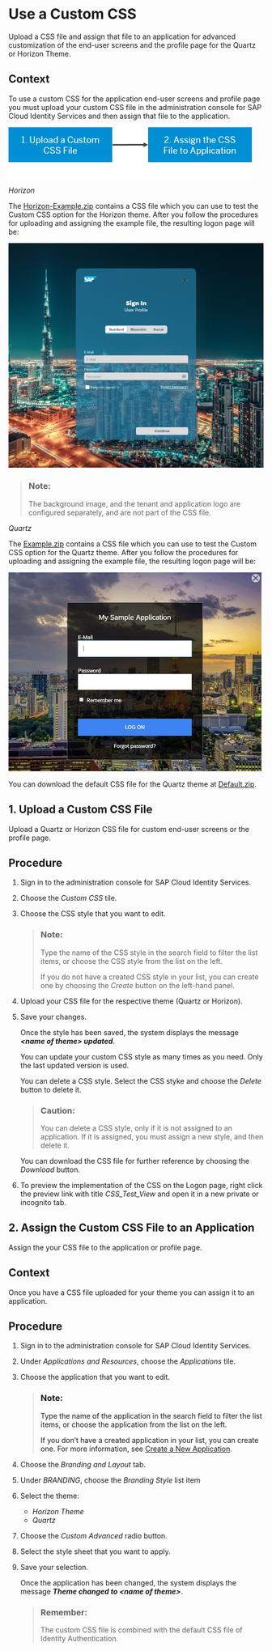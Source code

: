 <!-- loiofaa2a33ff973409dafe136e4f748abda -->

# Use a Custom CSS

Upload a CSS file and assign that file to an application for advanced customization of the end-user screens and the profile page for the Quartz or Horizon Theme.



## Context

To use a custom CSS for the application end-user screens and profile page you must upload your custom CSS file in the administration console for SAP Cloud Identity Services and then assign that file to the application.

![](images/Custom_CSS_Flow_14dcfe9.png)



*Horizon*

The [Horizon-Example.zip](https://help.sap.com/doc/70eec5adf04f4f57a96e350c2ff5cb95/Cloud/en-US/Horizon-Example.zip) contains a CSS file which you can use to test the Custom CSS option for the Horizon theme. After you follow the procedures for uploading and assigning the example file, the resulting logon page will be:

![](images/Custom_Logon_Page_Horizon_bb0cd5f.png)

> ### Note:  
> The background image, and the tenant and application logo are configured separately, and are not part of the CSS file.

*Quartz*

The [Example.zip](https://help.sap.com/doc/08293312afe748bc8850898c51b9ba8a/Cloud/en-US/Example.zip) contains a CSS file which you can use to test the Custom CSS option for the Quartz theme. After you follow the procedures for uploading and assigning the example file, the resulting logon page will be:

![](images/Custom_Logon_Page_c38b8f2.png)

You can download the default CSS file for the Quartz theme at [Default.zip](https://help.sap.com/doc/73e3b389575a4499a837dcbf8cdbf558/Cloud/en-US/Default.zip).

 <a name="loio899ba3bae3fe411aaf3402bc2dc05de9"/>

<!-- loio899ba3bae3fe411aaf3402bc2dc05de9 -->

## 1. Upload a Custom CSS File

Upload a Quartz or Horizon CSS file for custom end-user screens or the profile page.



<a name="loio899ba3bae3fe411aaf3402bc2dc05de9__steps_ebh_th5_lhb"/>

## Procedure

1.  Sign in to the administration console for SAP Cloud Identity Services.

2.  Choose the *Custom CSS* tile.

3.  Choose the CSS style that you want to edit.

    > ### Note:  
    > Type the name of the CSS style in the search field to filter the list items, or choose the CSS style from the list on the left.
    > 
    > If you do not have a created CSS style in your list, you can create one by choosing the *Create* button on the left-hand panel.

4.  Upload your CSS file for the respective theme \(Quartz or Horizon\).

5.  Save your changes.

    Once the style has been saved, the system displays the message ***<name of theme\> updated***.

    You can update your custom CSS style as many times as you need. Only the last updated version is used.

    You can delete a CSS style. Select the CSS styke and choose the *Delete* button to delete it.

    > ### Caution:  
    > You can delete a CSS style, only if it is not assigned to an application. If it is assigned, you must assign a new style, and then delete it.

    You can download the CSS file for further reference by choosing the *Download* button.

6.  To preview the implementation of the CSS on the Logon page, right click the preview link with title *CSS\_Test\_View* and open it in a new private or incognito tab.


 <a name="loioe9d7d8a6196b4e82af3365b7092bee27"/>

<!-- loioe9d7d8a6196b4e82af3365b7092bee27 -->

## 2. Assign the Custom CSS File to an Application

Assign the your CSS file to the application or profile page.



<a name="loioe9d7d8a6196b4e82af3365b7092bee27__context_qzk_w1b_mhb"/>

## Context

Once you have a CSS file uploaded for your theme you can assign it to an application.



<a name="loioe9d7d8a6196b4e82af3365b7092bee27__steps_rsj_db5_lhb"/>

## Procedure

1.  Sign in to the administration console for SAP Cloud Identity Services.

2.  Under *Applications and Resources*, choose the *Applications* tile.

3.  Choose the application that you want to edit.

    > ### Note:  
    > Type the name of the application in the search field to filter the list items, or choose the application from the list on the left.
    > 
    > If you don’t have a created application in your list, you can create one. For more information, see [Create a New Application](create-a-new-application-0d4b255.md).

4.  Choose the *Branding and Layout* tab.

5.  Under *BRANDING*, choose the *Branding Style* list item

6.  Select the theme:

    -   *Horizon Theme*
    -   *Quartz*

7.  Choose the *Custom Advanced* radio button.

8.  Select the style sheet that you want to apply.

9.  Save your selection.

    Once the application has been changed, the system displays the message ***Theme changed to <name of theme\>***.

    > ### Remember:  
    > The custom CSS file is combined with the default CSS file of Identity Authentication.


